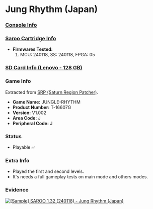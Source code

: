 # Jung Rhythm (Japan)

### [Console Info](../../../../Info/Consoles/VA13/README.md)

### [Saroo Cartridge Info](../../../../Info/Cartridges/RetroGameParadiseStore/1.32F/README.md)

- <b>Firmwares Tested:</b>
  1. MCU: 240118, SS: 240118, FPGA: 05

### [SD Card Info (Lenovo - 128 GB)](../../../../Info/SdCards/Lenovo/128GB/fat32/README.md)

### Game Info

Extracted from [SRP (Saturn Region Patcher)](https://segaxtreme.net/resources/saturn-region-patcher.81/download).

- <b>Game Name:</b> JUNGLE-RHYTHM
- <b>Product Number:</b> T-16607G
- <b>Version:</b> V1.002
- <b>Area Code:</b> J
- <b>Peripheral Code:</b> J

### Status

- Playable :white_check_mark:

### Extra Info

- Played the first and second levels.
- It's needs a full gameplay tests on main mode and others modes.

### Evidence

[![[Sample] SAROO 1.32 (240118) - Jung Rhythm (Japan)](https://img.youtube.com/vi/5Z--U8j0ivI/0.jpg)](https://www.youtube.com/watch?v=5Z--U8j0ivI)

